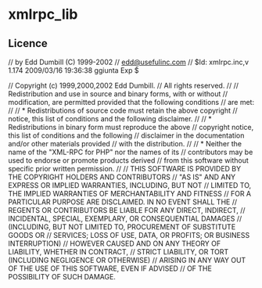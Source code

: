 # xmlrpc_lib

## Licence
// by Edd Dumbill (C) 1999-2002
// <edd@usefulinc.com>
// $Id: xmlrpc.inc,v 1.174 2009/03/16 19:36:38 ggiunta Exp $

// Copyright (c) 1999,2000,2002 Edd Dumbill.
// All rights reserved.
//
// Redistribution and use in source and binary forms, with or without
// modification, are permitted provided that the following conditions
// are met:
//
//    * Redistributions of source code must retain the above copyright
//      notice, this list of conditions and the following disclaimer.
//
//    * Redistributions in binary form must reproduce the above
//      copyright notice, this list of conditions and the following
//      disclaimer in the documentation and/or other materials provided
//      with the distribution.
//
//    * Neither the name of the "XML-RPC for PHP" nor the names of its
//      contributors may be used to endorse or promote products derived
//      from this software without specific prior written permission.
//
// THIS SOFTWARE IS PROVIDED BY THE COPYRIGHT HOLDERS AND CONTRIBUTORS
// "AS IS" AND ANY EXPRESS OR IMPLIED WARRANTIES, INCLUDING, BUT NOT
// LIMITED TO, THE IMPLIED WARRANTIES OF MERCHANTABILITY AND FITNESS
// FOR A PARTICULAR PURPOSE ARE DISCLAIMED. IN NO EVENT SHALL THE
// REGENTS OR CONTRIBUTORS BE LIABLE FOR ANY DIRECT, INDIRECT,
// INCIDENTAL, SPECIAL, EXEMPLARY, OR CONSEQUENTIAL DAMAGES
// (INCLUDING, BUT NOT LIMITED TO, PROCUREMENT OF SUBSTITUTE GOODS OR
// SERVICES; LOSS OF USE, DATA, OR PROFITS; OR BUSINESS INTERRUPTION)
// HOWEVER CAUSED AND ON ANY THEORY OF LIABILITY, WHETHER IN CONTRACT,
// STRICT LIABILITY, OR TORT (INCLUDING NEGLIGENCE OR OTHERWISE)
// ARISING IN ANY WAY OUT OF THE USE OF THIS SOFTWARE, EVEN IF ADVISED
// OF THE POSSIBILITY OF SUCH DAMAGE.
